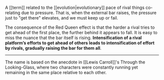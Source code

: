 A [[term]] related to the [[evolution|evolutionary]] pace of rival things co-relating due to pressure. That is, when the external bar raises, the pressure just to "get there" elevates, and we must keep up or fail.

The consequence of the Red Queen effect is that the harder a rival tries to get ahead of the first place, the further behind it appears to fall. It is easy to miss the nuance that the bar itself is rising. **Intensification of a rival platform’s efforts to get ahead of others leads to intensification of effort by rivals, gradually raising the bar for them all**.

---

The name is based on the anecdote in [[Lewis Carroll]]'s Through the Looking-Glass, where two characters were constantly running yet remaining in the same place relative to each other. 